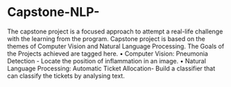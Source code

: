 # Capstone-NLP-
The capstone project is a focused approach to attempt a real-life challenge with the learning from the program. Capstone project is based on the themes of Computer Vision and Natural Language Processing. The Goals of the Projects achieved are tagged here. • Computer Vision: Pneumonia Detection - Locate the position of inflammation in an image. • Natural Language Processing: Automatic Ticket Allocation- Build a classifier that can classify the tickets by analysing text.
